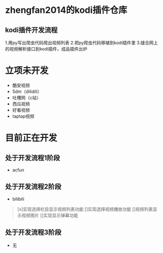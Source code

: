 # zhengfan2014的kodi插件仓库

## kodi插件开发流程

1.用py写出爬虫代码爬出视频列表
2.把py爬虫代码移植到kodi插件里
3.缝合网上的视频解析接口到kodi插件，成品插件出炉

# 立项未开发
- 酷安视频
- 5dm（dilidili）
- 吐槽网（c站）
- 西瓜视频
- 好看视频
- taptap视频

# 目前正在开发

## 处于开发流程1阶段
- acfun
## 处于开发流程2阶段
- bilibili
> [x]实现选择栏目显示视频列表功能
> []实现选择视频播放功能
> []视频列表显示视频图片
> []实现显示弹幕功能
## 处于开发流程3阶段
- 无



